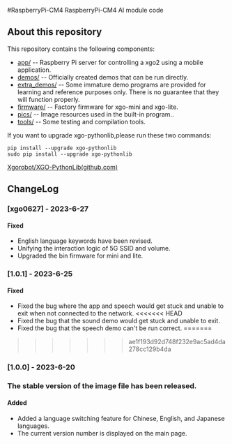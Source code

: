 #RaspberryPi-CM4
RaspberryPi-CM4 AI module code

## About this repository

This repository contains the following components:

- [app/](https://github.com/Xgorobot/RaspberryPi-CM4/tree/main/app) -- Raspberry Pi server for controlling a xgo2 using a mobile application.
- [demos/](https://github.com/Xgorobot/RaspberryPi-CM4/tree/main/demos) -- Officially created demos that can be run directly.
- [extra_demos/](https://github.com/Xgorobot/RaspberryPi-CM4/tree/main/extra_demos) -- Some immature demo programs are provided for learning and reference purposes only. There is no guarantee that they will function properly.
- [firmware/](https://github.com/Xgorobot/RaspberryPi-CM4/tree/main/firmware) -- Factory firmware for xgo-mini and xgo-lite.
- [pics/](https://github.com/Xgorobot/RaspberryPi-CM4/tree/main/pics) -- Image resources used in the built-in program..
- [tools/](https://github.com/Xgorobot/RaspberryPi-CM4/tree/main/tools) -- 
Some testing and compilation tools.

If you want to upgrade xgo-pythonlib,please run these two commands:

```
pip install --upgrade xgo-pythonlib
sudo pip install --upgrade xgo-pythonlib
```

[Xgorobot/XGO-PythonLib(github.com)](https://github.com/Xgorobot/XGO-PythonLib)

## ChangeLog
### [xgo0627] - 2023-6-27

#### Fixed
- English language keywords have been revised.
- Unifying the interaction logic of 5G SSID and volume.
- Upgraded the bin firmware for mini and lite.
### [1.0.1] - 2023-6-25

#### Fixed

- Fixed the bug where the app and speech would get stuck and unable to exit when not connected to the network.
<<<<<<< HEAD
- Fixed the bug that the sound demo would get stuck and unable to exit.
- Fixed the bug that the speech demo can't be run correct.
=======
>>>>>>> ae1f193d92d748f232e9ac5ad4da278cc129b4da

### [1.0.0] - 2023-6-20 

### The stable version of the image file has been released.

#### Added

- Added a language switching feature for Chinese, English, and Japanese languages.
- The current version number is displayed on the main page.
